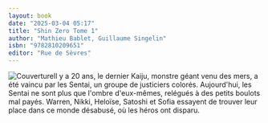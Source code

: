 ```yaml
---
layout: book
date: "2025-03-04 05:17"
title: "Shin Zero Tome 1"
author: "Mathieu Bablet, Guillaume Singelin"
isbn: "9782810209651"
editor: "Rue de Sèvres"
---
```

![Couverture](/img/9782810209651.jpeg)Il y a 20 ans, le dernier Kaiju, monstre géant venu des mers, a été vaincu par les Sentai, un groupe de justiciers colorés. Aujourd'hui, les Sentai ne sont plus que l'ombre d'eux-mêmes, relégués à des petits boulots mal payés. Warren, Nikki, Heloïse, Satoshi et Sofia essayent de trouver leur place dans ce monde désabusé, où les héros ont disparu.